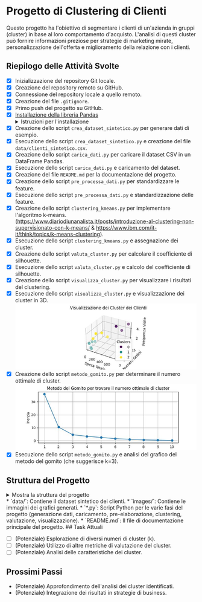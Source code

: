 # Progetto di Clustering di Clienti

Questo progetto ha l'obiettivo di segmentare i clienti di un'azienda in gruppi (cluster) in base al loro comportamento d'acquisto. L'analisi di questi cluster può fornire informazioni preziose per strategie di marketing mirate, personalizzazione dell'offerta e miglioramento della relazione con i clienti.

## Riepilogo delle Attività Svolte

* [X] Inizializzazione del repository Git locale.
* [X] Creazione del repository remoto su GitHub.
* [X] Connessione del repository locale a quello remoto.
* [X] Creazione del file `.gitignore`.
* [X] Primo push del progetto su GitHub.
* [X] [Installazione della libreria Pandas](https://pandas.pydata.org/install/)
  <details>
    <summary>Istruzioni per l'installazione</summary>
    Per installare la libreria Pandas, esegui questo comando nel tuo terminale o prompt dei comandi:
    ```bash
    pip install pandas
    ```
  </details>
* [X] Creazione dello script `crea_dataset_sintetico.py` per generare dati di esempio.
* [X] Esecuzione dello script `crea_dataset_sintetico.py` e creazione del file `data/clienti_sintetico.csv`.
* [X] Creazione dello script `carica_dati.py` per caricare il dataset CSV in un DataFrame Pandas.
* [X] Esecuzione dello script `carica_dati.py` e caricamento del dataset.
* [X] Creazione del file `README.md` per la documentazione del progetto.
* [X] Creazione dello script `pre_processa_dati.py` per standardizzare le feature.
* [X] Esecuzione dello script `pre_processa_dati.py` e standardizzazione delle feature.
* [X] Creazione dello script `clustering_kmeans.py` per implementare l'algoritmo k-means.(https://www.diariodiunanalista.it/posts/introduzione-al-clustering-non-supervisionato-con-k-means/ & https://www.ibm.com/it-it/think/topics/k-means-clustering).
* [X] Esecuzione dello script `clustering_kmeans.py` e assegnazione dei cluster.
* [X] Creazione dello script `valuta_cluster.py` per calcolare il coefficiente di silhouette.
* [X] Esecuzione dello script `valuta_cluster.py` e calcolo del coefficiente di silhouette.
* [X] Creazione dello script `visualizza_cluster.py` per visualizzare i risultati del clustering.
* [X] Esecuzione dello script `visualizza_cluster.py` e visualizzazione dei cluster in 3D.
![Visualizzazione dei Cluster 3D](images/cluster_visualization_3d.jpeg)
* [X] Creazione dello script `metodo_gomito.py` per determinare il numero ottimale di cluster.
![Grafico del Metodo del Gomito](images/metodo_gomito_grafico.jpeg)
* [X] Esecuzione dello script `metodo_gomito.py` e analisi del grafico del metodo del gomito (che suggerisce k=3).
      
## Struttura del Progetto
<details>
  <summary>Mostra la struttura del progetto</summary>
  clustering_clienti/
├── data/
│   └── clienti_sintetico.csv
├── images/
│   └── cluster_visualization_3d.png
│   └── metodo_gomito_grafico.jpeg
├── carica_dati.py
├── crea_dataset_sintetico.py
├── clustering_kmeans.py
├── metodo_gomito.py
├── pre_processa_dati.py
├── valuta_cluster.py
├── visualizza_cluster.py
└── README.md
</details>
* `data/`: Contiene il dataset sintetico dei clienti.
* `images/`: Contiene le immagini dei grafici generati.
* `*.py`: Script Python per le varie fasi del progetto (generazione dati, caricamento, pre-elaborazione, clustering, valutazione, visualizzazione).
* `README.md`: Il file di documentazione principale del progetto.
## Task Attuali

* [ ] (Potenziale) Esplorazione di diversi numeri di cluster (k).
* [ ] (Potenziale) Utilizzo di altre metriche di valutazione del cluster.
* [ ] (Potenziale) Analisi delle caratteristiche dei cluster.

## Prossimi Passi

* (Potenziale) Approfondimento dell'analisi dei cluster identificati.
* (Potenziale) Integrazione dei risultati in strategie di business.






